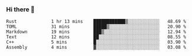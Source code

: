 ### Hi there 👋

<!--
**berkus/berkus** is a ✨ _special_ ✨ repository because its `README.md` (this file) appears on your GitHub profile.

Here are some ideas to get you started:

- 🔭 I’m currently working on ...
- 🌱 I’m currently learning ...
- 👯 I’m looking to collaborate on ...
- 🤔 I’m looking for help with ...
- 💬 Ask me about ...
- 📫 How to reach me: ...
- 😄 Pronouns: ...
- ⚡ Fun fact: ...
-->

<!--START_SECTION:waka-->

```text
Rust             1 hr 13 mins    ████████████▒░░░░░░░░░░░░   48.69 %
TOML             31 mins         █████▒░░░░░░░░░░░░░░░░░░░   20.90 %
Markdown         19 mins         ███▒░░░░░░░░░░░░░░░░░░░░░   12.94 %
Text             12 mins         ██░░░░░░░░░░░░░░░░░░░░░░░   08.55 %
C++              5 mins          █░░░░░░░░░░░░░░░░░░░░░░░░   03.90 %
Assembly         4 mins          ▓░░░░░░░░░░░░░░░░░░░░░░░░   03.08 %
```

<!--END_SECTION:waka-->
